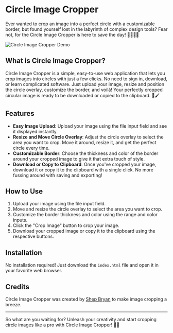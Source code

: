 # Circle Image Cropper

Ever wanted to crop an image into a perfect circle with a customizable border, but found yourself lost in the labyrinth of complex design tools? Fear not, for the Circle Image Cropper is here to save the day! 🦸‍♂️🦸‍♀️

![Circle Image Cropper Demo](demo.gif)

## What is Circle Image Cropper?

Circle Image Cropper is a simple, easy-to-use web application that lets you crop images into circles with just a few clicks. No need to sign in, download, or learn complicated software. Just upload your image, resize and position the circle overlay, customize the border, and voilà! Your perfectly cropped circular image is ready to be downloaded or copied to the clipboard. 🎨🖌️

## Features

- **Easy Image Upload**: Upload your image using the file input field and see it displayed instantly.
- **Resize and Move Circle Overlay**: Adjust the circle overlay to select the area you want to crop. Move it around, resize it, and get the perfect circle every time.
- **Customizable Border**: Choose the thickness and color of the border around your cropped image to give it that extra touch of style.
- **Download or Copy to Clipboard**: Once you've cropped your image, download it or copy it to the clipboard with a single click. No more fussing around with saving and exporting!

## How to Use

1. Upload your image using the file input field.
2. Move and resize the circle overlay to select the area you want to crop.
3. Customize the border thickness and color using the range and color inputs.
4. Click the "Crop Image" button to crop your image.
5. Download your cropped image or copy it to the clipboard using the respective buttons.

## Installation

No installation required! Just download the `index.html` file and open it in your favorite web browser.

## Credits

Circle Image Cropper was created by [Shep Bryan](https://vault.shepbryan.com/) to make image cropping a breeze.

---

So what are you waiting for? Unleash your creativity and start cropping circle images like a pro with Circle Image Cropper! 🎉🎈
